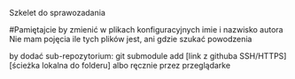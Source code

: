 Szkelet do sprawozadania

#Pamiętajcie by zmienić w plikach konfiguracyjnych imie i nazwisko autora
Nie mam pojęcia ile tych plików jest, ani gdzie szukać powodzenia

by dodać sub-repozytorium:
git submodule add [link z githuba SSH/HTTPS] [ścieżka lokalna do folderu]
albo ręcznie przez przeglądarke
